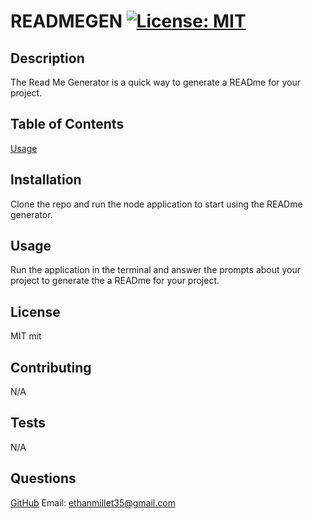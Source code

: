 
# READMEGEN [![License: MIT](https://img.shields.io/badge/License-MIT-yellow.svg)](https://opensource.org/licenses/MIT)

## Description
  The Read Me Generator is a quick way to generate a READme for your project. 

## Table of Contents
  [Usage](Usage)

## Installation
  Clone the repo and run the node application to start using the READme generator.

## Usage
  Run the application in the terminal and answer the prompts about your project to generate the a READme for your project. 

## License
  MIT	mit

## Contributing
  N/A

## Tests
  N/A

## Questions
  [GitHub](www.github.com/EthanMillet) 
  Email: ethanmillet35@gmail.com
  